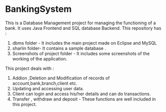 # BankingSystem
This is a Database Management project for managing the functioning of a bank. It uses Java Frontend and SQL database Backend. 
This repository has :

1. dbms folder - It includes the main project made on Eclipse and MySQL
2. sharlin folder- It contains a sample database .
3. Screenshots of project folder - It includes some screenshots of the working of the application.

This project deals with :

1. Addion ,Deletion and Modification of records of account,bank,branch,client etc.
2. Updating and accessing user data.
3. Client can login and access his/her details and can do transactions.
4. Transfer , withdraw and deposit - These functions are well included in this project.
